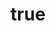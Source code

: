 ---
# An instance of the Blank widget.
# Documentation: https://wowchemy.com/docs/page-builder/
widget: blank

# Activate this widget? true/false
active: true

# This file represents a page section.
headless: true

# Order that this section appears on the page.
weight: 0

title:
  subtitle:
  
  design:
  columns: '1'
background:
  image: sounds_banner.jpg
image_darken: 0
image_parallax: false
image_position: center
image_size: cover
text_color_light: true
spacing:
  padding: ['20px', '0', '20px', '0']
advanced:
  css_class: fullscreen
---